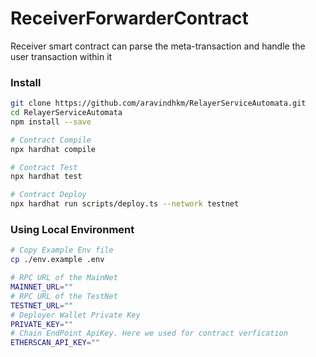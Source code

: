 # ReceiverForwarderContract
Receiver smart contract can parse the meta-transaction and handle the user
transaction within it

### Install

```sh
git clone https://github.com/aravindhkm/RelayerServiceAutomata.git
cd RelayerServiceAutomata
npm install --save

# Contract Compile
npx hardhat compile

# Contract Test
npx hardhat test

# Contract Deploy
npx hardhat run scripts/deploy.ts --network testnet
```

### Using Local Environment


```bash
# Copy Example Env file
cp ./env.example .env

# RPC URL of the MainNet
MAINNET_URL=""
# RPC URL of the TestNet
TESTNET_URL=""
# Deployer Wallet Private Key
PRIVATE_KEY=""
# Chain EndPoint ApiKey. Here we used for contract verfication
ETHERSCAN_API_KEY=""

```



